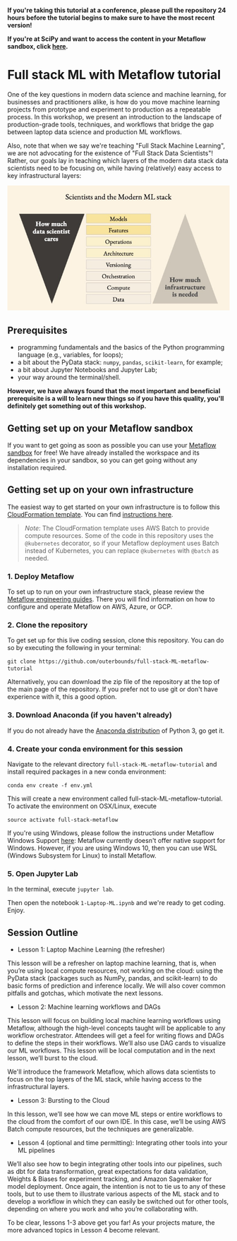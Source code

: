 **If you're taking this tutorial at a conference, please pull the repository 24 hours before the tutorial begins to make sure to have the most recent version!**

**If you're at SciPy and want to access the content in your Metaflow sandbox, click [here](https://account.outerbounds.dev/account/?workspace=/home/workspace/workspaces/scipy-full-stack-ml/workspace.code-workspace).**

# Full stack ML with Metaflow tutorial 


One of the key questions in modern data science and machine learning, for businesses and practitioners alike, is how do you move machine learning projects from prototype and experiment to production as a repeatable process. In this workshop, we present an introduction to the landscape of production-grade tools, techniques, and workflows that bridge the gap between laptop data science and production ML workflows.


Also, note that when we say we're teaching "Full Stack Machine Learning", we are not advocating for the existence of "Full Stack Data Scientists"! Rather, our goals lay in teaching which layers of the modern data stack data scientists need to be focusing on, while having (relatively) easy access to key infrastructural layers:

![flow0](img/data-triangle.jpg)



## Prerequisites

* programming fundamentals and the basics of the Python programming language (e.g., variables, for loops);
* a bit about the PyData stack: `numpy`, `pandas`, `scikit-learn`, for example;
* a bit about Jupyter Notebooks and Jupyter Lab;
* your way around the terminal/shell.


**However, we have always found that the most important and beneficial prerequisite is a will to learn new things so if you have this quality, you'll definitely get something out of this workshop.**


## Getting set up on your Metaflow sandbox

If you want to get going as soon as possible you can use your [Metaflow sandbox](https://account.outerbounds.dev/account/) for free!
We have already installed the workspace and its dependencies in your sandbox, so you can get going without any installation required.

## Getting set up on your own infrastructure

The easiest way to get started on your own infrastructure is to follow this [CloudFormation template](https://github.com/outerbounds/metaflow-tools/blob/master/aws/cloudformation/metaflow-cfn-template.yml). You can find [instructions here](https://github.com/outerbounds/metaflow-tools/tree/master/aws/cloudformation#how-to-deploy-from-the-aws-console).

> _Note_: The CloudFormation template uses AWS Batch to provide compute resources. Some of the code in this repository uses the `@kubernetes` decorator, so if your Metaflow deployment uses Batch instead of Kubernetes,  you can replace `@kubernetes` with `@batch` as needed.

### 1. Deploy Metaflow

To set up to run on your own infrastructure stack, please review the [Metaflow engineering guides](https://outerbounds.com/engineering/welcome/). There you will find information on how to configure and operate Metaflow on AWS, Azure, or GCP. 


### 2. Clone the repository

To get set up for this live coding session, clone this repository. You can do so by executing the following in your terminal:

```
git clone https://github.com/outerbounds/full-stack-ML-metaflow-tutorial
```

Alternatively, you can download the zip file of the repository at the top of the main page of the repository. If you prefer not to use git or don't have experience with it, this a good option.


### 3. Download Anaconda (if you haven't already)

If you do not already have the [Anaconda distribution](https://www.anaconda.com/download/) of Python 3, go get it.


### 4. Create your conda environment for this session

Navigate to the relevant directory `full-stack-ML-metaflow-tutorial` and install required packages in a new conda environment:

```
conda env create -f env.yml
```

This will create a new environment called full-stack-ML-metaflow-tutorial. To activate the environment on OSX/Linux, execute

```
source activate full-stack-metaflow
```

If you're using Windows, please follow the instructions under Metaflow Windows Support [here](https://docs.metaflow.org/v/r/getting-started/install#windows-support): Metaflow currently doesn't offer native support for Windows. However, if you are using Windows 10, then you can use WSL (Windows Subsystem for Linux) to install Metaflow.


### 5. Open Jupyter Lab

In the terminal, execute `jupyter lab`.

Then open the notebook `1-Laptop-ML.ipynb` and we're ready to get coding. Enjoy.


## Session Outline

- Lesson 1: Laptop Machine Learning (the refresher)

This lesson will be a refresher on laptop machine learning, that is, when you’re using local compute resources, not working on the cloud: using the PyData stack (packages such as NumPy, pandas, and scikit-learn) to do basic forms of prediction and inference locally. We will also cover common pitfalls and gotchas, which motivate the next lessons.


- Lesson 2: Machine learning workflows and DAGs

This lesson will focus on building local machine learning workflows using Metaflow, although the high-level concepts taught will be applicable to any workflow orchestrator. Attendees will get a feel for writing flows and DAGs to define the steps in their workflows. We’ll also use DAG cards to visualize our ML workflows. This lesson will be local computation and in the next lesson, we’ll burst to the cloud.

We'll introduce the framework Metaflow, which allows data scientists to focus on the top layers of the ML stack, while having access to the infrastructural layers.


- Lesson 3: Bursting to the Cloud

In this lesson, we’ll see how we can move ML steps or entire workflows to the cloud from the comfort of our own IDE. In this case, we’ll be using AWS Batch compute resources, but the techniques are generalizable. 

- Lesson 4 (optional and time permitting): Integrating other tools into your ML pipelines


We’ll also see how to begin integrating other tools into our pipelines, such as dbt for data transformation, great expectations for data validation, Weights & Biases for experiment tracking, and Amazon Sagemaker for model deployment. Once again, the intention is not to tie us to any of these tools, but to use them to illustrate various aspects of the ML stack and to develop a workflow in which they can easily be switched out for other tools, depending on where you work and who you’re collaborating with.

To be clear, lessons 1-3 above get you far! As your projects mature, the more advanced topics in Lesson 4 become relevant. 

